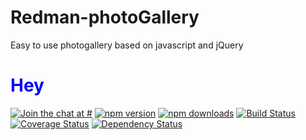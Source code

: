 # Redman-photoGallery
Easy to use photogallery based on javascript and jQuery

<h1 style='color:blue !important'>Hey</h1>
<p>
<a href='#'><img src="https://camo.githubusercontent.com/7cb58695c08808b8e556aef5b98f0ce3b864e118/68747470733a2f2f6261646765732e6769747465722e696d2f72656163742d70686f746f2d67616c6c6572792f4c6f6262792e737667" alt="Join the chat at #" data-canonical-src="https://badges.gitter.im/react-photo-gallery/Lobby.svg" style="max-width:100%;"></a>
<a href="#" rel="nofollow"><img src="https://camo.githubusercontent.com/92b17bacb8d83b27e0d9842b0799926662a22666/68747470733a2f2f62616467652e667572792e696f2f6a732f72656163742d70686f746f2d67616c6c6572792e737667" alt="npm version" data-canonical-src="https://badge.fury.io/js/react-photo-gallery.svg" style="max-width:100%;"></a>
<a target="_blank" rel="noopener noreferrer" href="#"><img src="https://camo.githubusercontent.com/d2b50e6a9f621be7350a3f2b68e64f48ccfe7c50/68747470733a2f2f696d672e736869656c64732e696f2f6e706d2f64742f72656163742d70686f746f2d67616c6c6572792e737667" alt="npm downloads" data-canonical-src="https://img.shields.io/npm/dt/react-photo-gallery.svg" style="max-width:100%;"></a>
<a href="#"><img src="https://camo.githubusercontent.com/f2973900752fdbcc941377c8494b7f1bde0bc939/68747470733a2f2f7472617669732d63692e6f72672f6e657074756e69616e2f72656163742d70686f746f2d67616c6c6572792e7376673f6272616e63683d6d6173746572" alt="Build Status" data-canonical-src="https://travis-ci.org/neptunian/react-photo-gallery.svg?branch=master" style="max-width:100%;"></a>
<a href="#" rel="nofollow"><img src="https://camo.githubusercontent.com/59ec49c64212448dc7bc81568d8d48077639719d/68747470733a2f2f636f766572616c6c732e696f2f7265706f732f6769746875622f6e657074756e69616e2f72656163742d70686f746f2d67616c6c6572792f62616467652e7376673f6272616e63683d6d6173746572" alt="Coverage Status" data-canonical-src="https://coveralls.io/repos/github/neptunian/react-photo-gallery/badge.svg?branch=master" style="max-width:100%;"></a>
<a href="#" rel="nofollow"><img src="https://camo.githubusercontent.com/893d9d49cf6697cd20474cb2c27fdd7ff077a04e/68747470733a2f2f64617669642d646d2e6f72672f6e657074756e69616e2f72656163742d70686f746f2d67616c6c6572792e737667" alt="Dependency Status" data-canonical-src="https://david-dm.org/neptunian/react-photo-gallery.svg" style="max-width:100%;"></a>
</p>
